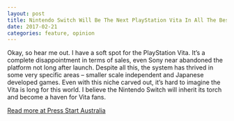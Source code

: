 ```yaml
---
layout: post
title: Nintendo Switch Will Be The Next PlayStation Vita In All The Best Ways
date: 2017-02-21
categories: feature, opinion
---
```


Okay, so hear me out. I have a soft spot for the PlayStation Vita. It’s a complete disappointment in terms of sales, even Sony near abandoned the platform not long after  launch. Despite all this, the system has thrived in some very specific areas – smaller scale independent and Japanese developed games. Even with this niche carved out, it’s hard to imagine the Vita is long for this world. I believe the Nintendo Switch will inherit its torch and become a haven for Vita fans.

[Read more at Press Start Australia](http://press-start.com.au/features/2017/02/21/nintendo-switch-will-next-playstation-vita-best-ways/)